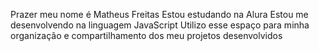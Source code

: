Prazer meu nome é Matheus Freitas
Estou estudando na Alura
Estou me desenvolvendo na linguagem JavaScript
Utilizo esse espaço para minha organização e compartilhamento dos meu projetos desenvolvidos
